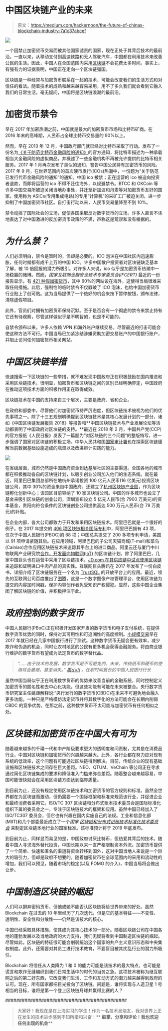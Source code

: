 # 中国区块链产业的未来

> 原文：<https://medium.com/hackernoon/the-future-of-chinas-blockchain-industry-7a1c37abcef>

![](img/658e8ca58c297d61c66309bf15ddb3b6.png)

一个因禁止加密货币交易而被其他国家谴责的国家，现在正处于其背后技术的最前沿。一直以来，从移动支付到高速铁路和无人驾驶汽车，中国都在利用技术来改善公民的生活。因此，中国人在全国范围内采用[区块链](https://hackernoon.com/tagged/blockchain)不会花费太多时间。事实上，有强有力的证据表明，中国正在走向一个区块链强国。

区块链是一种经常与加密货币联系在一起的技术，可能会改变我们的生活方式和对信任的看法。随着技术的成熟和越来越容易采用，用不了多久我们就会看到它融入我们的日常生活。毫无疑问，中国将是区块链浪潮的最前沿。

# **加密货币禁令**

早在 2017 年加密热潮之前，中国就是最大的加密货币市场和比特币矿商。在 2016 年末的高峰期，人民币占全球比特币交易量的 90%以上。

然而，早在 2013 年 12 月，中国政府部门就已经对比特币采取了行动。发布了一份名为[《关于防范比特币金融风险的通知》](http://www.pbc.gov.cn/english/130721/3377816/index.html?__hstc=172477884.47f4fea8ab884286c11d72f5acbded2a.1513641600091.1513641600092.1513641600093.1&__hssc=172477884.1.1513641600094&__hsfp=998628806)的官方通知，将比特币描述为一种承载相当大金融风险的虚拟商品，并概述了一些金融机构不再被允许提供的比特币相关服务。2017 年 1 月再次发布了类似的通知，警告中国公民持有加密货币的风险。2017 年 9 月，在世界范围内的首次硬币发行(ICOs)热潮中，一份题为“关于防范已发行代币金融风险的通知”的通知。中国 ico 被禁；正在运营的 ico 被迫向投资者退款，而即将运营的 ico 不得不迁往海外，以规避禁令。BTCC 和 OKCoin 等许多中国交易所被迫关闭当地办事处，并迁至新加波和丹麦等对加密货币友好的国家。使用称为 ASICs(专用集成电路)的专用“计算机”的采矿工厂被迫关闭，进一步抑制了中国加密货币社区。自打击行动以来，人民币交易量降至不到 10%。

禁令动摇了国际社会的立场，促使各国采取反对数字货币的立场。许多人直言不讳地表达了对中国激进的反加密货币政策的不满，声称这是荒谬和没有根据的。

# ***为什么禁？***

人们必须明白，禁令是暂时的，但却是必要的。ICO 泡沫在中国社区内迅速膨胀，任何时候都有成千上万的中国 ICO。许多中国散户投资者对区块链缺乏基本了解，被 10 倍回报的潜力所吸引。对许多人来说，ico 似乎是加密货币热潮中一场稳赢的赌博。然而，*国家互联网金融安全技术专家委员会(IFCERT)* 最近的一份报告显示，有 [421 种假加密货币](https://www.ifcert.org.cn/industry/208/IndustryDetail)，其中 60%的网站设在海外，这使得当局很难采取任何措施。此后，强制性的临时禁令不仅戳破了 ICO 泡沫，也给中国加密货币行业贴上了创可贴。这为当局提供了一个绝好的机会来按下暂停按钮，颁布法律，清除虚假项目。

此外，官员们对拥有加密货币保持沉默。至于是否会有一个彻底的禁令来禁止持有它还有待观察，尽管这样做似乎是不明智的，也是不可能的。

自禁令颁布以来，许多人依赖 VPN 和海外账户继续交易，尽管最近的打击可能会使这种方法不可行。中国当局已加紧冻结涉嫌资助加密交易账户的中国银行账户，并阻止访问任何加密货币相关网站。

# ***中国区块链举措***

快速搜索一下区块链的一些举措，就不难发现中国政府正在积极鼓励在国内推进和采用区块链技术。很明显，加密货币和区块链之间的区别已经明确界定，中国政府在推动这项技术方面的积极作用正在取得成效。

区块链技术在中国的支持来自三个层次，主要是政府、省和企业。

在政府和部委中，尽管他们对加密货币持严厉态度，但区块链技术被视为他们的优先事项之一。除了十三五规划明确提到区块链技术是其核心发展计划的一部分，诸如《中国区块链发展报告 2018》等报告和**中国区块链技术与产业发展论坛等活动都表明了中国政府对区块链的支持。**最近在 2018 年 2 月，中国共产党(CCP)的官方报纸《人民日报》发表了一篇题为“对区块链的三个问题”的整版特写，进一步强调了国家对区块链的积极立场。中华人民共和国[国家审计署](https://oracletimes.com/chinese-government-watches-block-chain-data-storage-solution/)也在探索区块链缓解当前数据基础设施造成的瓶颈以及改进审计实践的能力。

![](img/bdfa4996f5fcf6fc5bc1143865c8f9f4.png)

在省级层面，城市仍然是中国政府资金到达基层社区的主要渠道。全国各地的城市都在积极推动各自的区块链计划，以吸引创业公司加入他们的生态系统。就在最近，阿里巴巴集团总部所在地杭州承诺投资 100 亿元人民币(16 亿美元)投资区块链公司，其中 30%的资金来自中国政府。还建立了[杭州区块链产业园](https://www.chinamoneynetwork.com/2018/04/10/hangzhou-sets-up-1-6b-government-backed-blockchain-fund-to-invest-in-start-ups)，作为区块链孵化创新中心；该园区目前容纳了 10 家区块链公司。中国的许多城市也设立了基金来吸引区块链的创业公司，深圳宣布设立 5 亿元人民币(合 7900 万美元)的资本基金，贵阳向符合条件的区块链创业公司提供高达 500 万元人民币(合 79 万美元)的补贴。

在企业内部，各大公司都致力于开发和采用区块链技术。阿里巴巴就是一个很好的例子。在 2017 年提交的 [406 项区块链相关国际专利](https://smartereum.com/7630/how-alibaba-application-blockchain-technology-china-globally-mon-apr-30/)中，阿里巴巴拥有 43 项，仅次于中国人民银行(PBOC)的 68 项；中国总共提交了 200 多项专利申请，美国以 91 项申请紧随其后。在应用领域，阿里巴巴的子公司天猫商城(T-mall)和菜鸟(Cainiao)合作应用区块链技术来追踪其平台上的进口商品。阿里云还与厦门中川物联网产业研究院[合作，开发面向物联网(IoT)](https://www.financemagnates.com/cryptocurrency/news/alibaba-cloud-partners-blockchain-powered-internet-things-startup/) 的区块链计划。除了阿里巴巴，几家中国巨头也在运营中采用了区块链技术。[JD.com 在其供应链中试点使用区块链](https://www.supplychaindive.com/news/jdcom-artificial-intelligence-blockchain-platform-beef/518300/)来追踪和证明进口牛肉产品的真实性。互联网巨头腾讯在 2017 年发布了一份白皮书，详细介绍了区块链服务在一个名为 [TrustSQL](https://www.ccn.com/chinese-internet-giant-tencent-to-develop-a-blockchain-platform/) 的开放平台上的应用。最近，领先的互联网公司百度推出了[图腾](https://cryptoslate.com/baidu-blockchain-photo-service/)，这是一个数字图像产权管理平台，使用区块链为提交的内容加时间戳，保护内容创作者免受知识产权侵犯。显然，这些中国企业集团了解区块链的价值，并积极押注于此。

# ***政府控制的数字货币***

中国人民银行(PBoC)正在积极开发国家开发的数字货币和电子支付系统，在提供数字货币优势的同时，保持对其可用性和可追溯性的高度控制。[小规模交易](https://www.technologyreview.com/s/608088/chinas-central-bank-has-begun-cautiously-testing-a-digital-currency/)早在 2017 年就已经在几家中国银行进行了测试。这种数字货币无疑会更有效率，减少欺诈和伪造的机会，同时让农村地区的公民有更多机会获得金融服务。将由商业银行维护的数字货币有望成为法定货币的数字替代品。

> *“……由于技术的发展，数字货币是不可避免的。未来，传统纸币和硬币的使用将会萎缩，甚至消失。”* [*周小川*](https://www.finextra.com/newsarticle/31861/digital-currency-inevitable---bank-of-china) *，任职时间最长的中国人民银行行长*

虽然中国当局似乎正在利用数字货币的优势来改善当前的金融系统，同时控制定义加密货币的匿名性和去中心化功能，但这些功能有可能在未来被整合。央行数字货币研究室主任姚谦解释说:“央行发行的数字货币(CBDC)在未来不可避免地会融入更多功能。一种只是严格模仿法定货币并将其数字化的方法可能会在长期内削弱 CBDC 的竞争优势。在那之前，这种数字货币不太可能与加密货币有任何相似之处。

# ***区块链和加密货币在中国大有可为***

随着越来越多的千禧一代和中产阶级要求更大的透明度和问责制，尤其是在消费品行业，中国对区块链和加密货币的兴趣越来越大。此外，各行业都在努力应对现有系统的低效率，这个问题有可能通过区块链得到解决。目前，传统企业的现有基础设施和区块链技术之间存在巨大差距。NEO、QTUM、VeChain 等公司正在寻求通过简化区块链集成的要求和降低准入门槛来弥合差距。随着整合越来越容易，中国可能很快就会在采用区块链方面达到临界质量。

到目前为止，还没有规定使用区块链技术和加密货币的官方规则和标准。虽然全世界都在为区块链而激动，但仍需要一个国际框架和标准来规范该行业，并促进企业和最终消费者采用它。ISO/TC 307 区块链和分布式账本技术委员会是国际标准化组织下属的委员会之一，专注于区块链技术的框架和应用。虽然中国已经加入了 ISO/TC307 委员会，但它也有兴趣在国内实施自己的法规。工业和信息化部(MIIT)和几个部委最近成立了一个*国家* [*区块链和分布式记账技术标准化技术委员会*](https://www.ethnews.com/national-blockchain-standards-take-shape-in-china) 来制定区块链本地行业的国家标准。该标准预计将于 2019 年底发布。

到目前为止，同样显而易见的是，中国政府讨厌比特币，但热爱其背后的技术。随着中国人寻求海外替代投资，中国长期以来一直严格限制资本外流。加密货币提供了一个简单、快速和匿名的渠道将资金转移到国外，这对中国当地人来说是一个巨大的吸引力，但却是政府不想要的。随着加密货币在全球范围内的采用和流动性的增加，我们可以预见，随着市场的稳定(以及 FOMO 的介入)，中国当局将会做出让步。

# *中国制造区块链的崛起*

人们可以摒弃密码货币，但他或她不能否认区块链将给世界带来的好处。虽然 Blockchain 在过去的 10 年里经历了几次迭代，但是它的基本特征——不变性、透明性、安全性和分散性——仍然是该技术的核心。

中国已经采取具体措施，使其成为其核心技术的一部分。随着区块链公司在中国各地的蓬勃发展以及当地政府的大力支持，我们无疑将看到中国制造区块链的崛起。尽管如此，区块链的特征很可能会削弱统治这个国家的共产主义意识形态和中央集权制度。此外，还需要对其员工进行技术教育，不要盲目被其扰乱行业的潜力所吸引。

Blockchain 将信任从人类降为 1 和 0 的能力可能是该技术的最大特点，也可能是谎言和欺诈无缝编织到我们日常生活中的时代的当务之急。这项技术被称为继互联网之后的第二好东西，它改变我们生活、工作和互动方式的潜力越来越得到政府的认可。现在，所有国家都把目光投向了区块链。问题是，谁将实现与人造卫星 1 号相当的目标，谁将是第一个登上区块链月球并赢得比赛的人？

############################################

> 大家好！我现在是在上海实习的学生！作为一名技术发烧友，我对世界上正在发生的技术进步感到不知所措和兴奋！** **鼓掌、分享和评论！我也欢迎任何出现的机会****